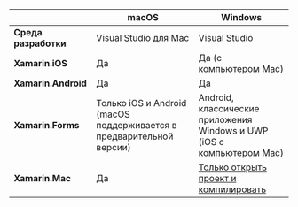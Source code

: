 ||macOS|Windows|
|---|---|---|
|**Среда разработки**|Visual Studio для Mac|Visual Studio|
|**Xamarin.iOS**|Да|Да (с компьютером Mac)|
|**Xamarin.Android**|Да|Да|
|**Xamarin.Forms**|Только iOS и Android (macOS поддерживается в предварительной версии)|Android, классические приложения Windows и UWP (iOS с компьютером Mac)|
|**Xamarin.Mac**|Да|[Только открыть проект и компилировать](https://developer.xamarin.com/releases/vs/xamarin.vs_4/xamarin.vs_4.2/#Xamarin.Mac_minimum_support.)| 